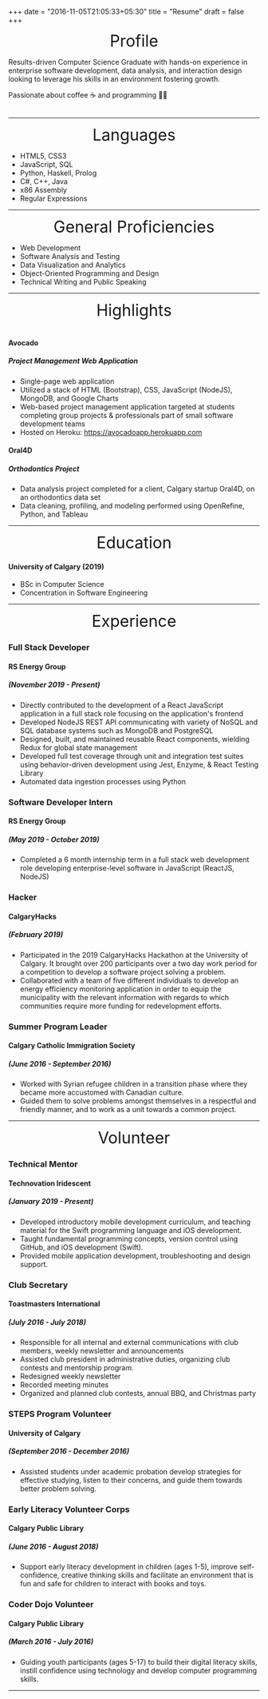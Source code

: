 +++
date = "2016-11-05T21:05:33+05:30"
title = "Resume"
draft = false
+++

<p align="center">
  <font size="+3">Profile</font>
</p>

Results-driven Computer Science Graduate with hands-on experience in enterprise software development, data analysis, and interaction design looking to leverage his skills in an environment fostering growth.

Passionate about coffee ☕ and programming 👨‍💻 
<br></br>

__________________

<p align="center">
  <font size="+3">Languages</font>
</p>

* HTML5, CSS3
* JavaScript, SQL
* Python, Haskell, Prolog
* C#, C++, Java
* x86 Assembly
* Regular Expressions

__________________

<p align="center">
  <font size="+3">General Proficiencies</font>
</p>

* Web Development
* Software Analysis and Testing
* Data Visualization and Analytics
* Object-Oriented Programming and Design
* Technical Writing and Public Speaking

__________________

<p align="center">
  <font size="+3">Highlights</font>
  <br></br>
</p>


#### Avocado
##### Project Management Web Application
* Single-page web application
* Utilized a stack of HTML (Bootstrap), CSS, JavaScript (NodeJS), MongoDB, and Google Charts
* Web-based project management application targeted at students completing group projects & professionals part of small software development teams
* Hosted on Heroku: https://avocadoapp.herokuapp.com

#### Oral4D
##### Orthodontics Project
* Data analysis project completed for a client, Calgary startup Oral4D, on an orthodontics data set
* Data cleaning, profiling, and modeling performed using OpenRefine, Python, and Tableau

__________________

<p align="center">
  <font size="+3">Education</font>
</p>

#### University of Calgary (2019)
* BSc in Computer Science
* Concentration in Software Engineering

__________________

<p align="center">
  <font size="+3">Experience</font>
</p>

### Full Stack Developer
#### RS Energy Group
##### (November 2019 - Present)
* Directly contributed to the development of a React JavaScript application in a full stack role focusing on the application's frontend
* Developed NodeJS REST API communicating with variety of NoSQL and SQL database systems such as MongoDB and PostgreSQL
* Designed, built, and maintained reusable React components, wielding Redux for global state management
* Developed full test coverage through unit and integration test suites using behavior-driven development using Jest, Enzyme, & React Testing Library
* Automated data ingestion processes using Python

### Software Developer Intern
#### RS Energy Group
##### (May 2019 - October 2019)
* Completed a 6 month internship term in a full stack web development role developing enterprise-level software in JavaScript (ReactJS, NodeJS)

### Hacker
#### CalgaryHacks
##### (February 2019)
* Participated in the 2019 CalgaryHacks Hackathon at the University of Calgary. It brought over 200 participants over a two day work period for a competition to develop a software project solving a problem.
* Collaborated with a team of five different individuals to develop an energy efficiency monitoring application in order to equip the municipality with the relevant information with regards to which communities require more funding for redevelopment efforts.

### Summer Program Leader
#### Calgary Catholic Immigration Society
##### (June 2016 - September 2016)
* Worked with Syrian refugee children in a transition phase where they became more accustomed with Canadian culture.
* Guided them to solve problems amongst themselves in a respectful and friendly manner, and to work as a unit towards a common project.

__________________

<p align="center">
  <font size="+3">Volunteer</font>
</p>

### Technical Mentor
#### Technovation Iridescent
##### (January 2019 - Present)
* Developed introductory mobile development curriculum, and teaching material for the Swift programming language and iOS development.
* Taught fundamental programming concepts, version control using GitHub, and iOS development (Swift).
* Provided mobile application development, troubleshooting and design support.

### Club Secretary
#### Toastmasters International
##### (July 2016 - July 2018)
* Responsible for all internal and external communications with club members, weekly newsletter and announcements
* Assisted club president in administrative duties, organizing club contests and mentorship program.
* Redesigned weekly newsletter
* Recorded meeting minutes
* Organized and planned club contests, annual BBQ, and Christmas party

### STEPS Program Volunteer
#### University of Calgary
##### (September 2016 - December 2016)
* Assisted students under academic probation develop strategies for effective studying, listen to their concerns, and guide them towards better problem solving.

### Early Literacy Volunteer Corps
#### Calgary Public Library
##### (June 2016 - August 2018)
* Support early literacy development in children (ages 1-5), improve self-confidence, creative thinking skills and facilitate an environment that is fun and safe for children to interact with books and toys.

### Coder Dojo Volunteer
#### Calgary Public Library
##### (March 2016 - July 2016)
* Guiding youth participants (ages 5-17) to build their digital literacy skills, instill confidence using technology and develop computer programming skills.

__________________

